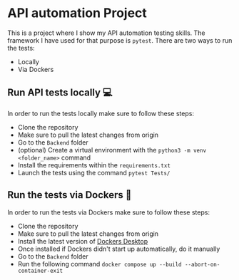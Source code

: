# API automation Project
This is a project where I show my API automation testing skills. 
The framework I have used for that purpose is `pytest`.
There are two ways to run the tests:

* Locally
* Via Dockers


## Run API tests locally :computer:
In order to run the tests locally make sure to follow these steps:
- Clone the repository 
- Make sure to pull the latest changes from origin
- Go to the `Backend` folder
- (optional) Create a virtual environment with the `python3 -m venv <folder_name>` command
- Install the requirements within the `requirements.txt`
- Launch the tests using the command `pytest Tests/`


## Run the tests via Dockers :whale: 

In order to run the tests via Dockers make sure to follow these steps:
- Clone the repository 
- Make sure to pull the latest changes from origin
- Install the latest version of [Dockers Desktop](https://www.docker.com/products/docker-desktop)
- Once installed if Dockers didn't start up automatically, do it manually
- Go to the `Backend` folder
- Run the following command `docker compose up --build --abort-on-container-exit`